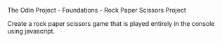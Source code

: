 The Odin Project - Foundations - Rock Paper Scissors Project

Create a rock paper scissors game that is played entirely in the console using javascript.